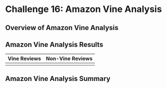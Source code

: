 # Challenge 16: Amazon Vine Analysis

## Overview of Amazon Vine Analysis
## Amazon Vine Analysis Results


| Vine Reviews |  Non-Vine Reviews
| :---: | :---: 
| ![]() | ![]() |


## Amazon Vine Analysis Summary